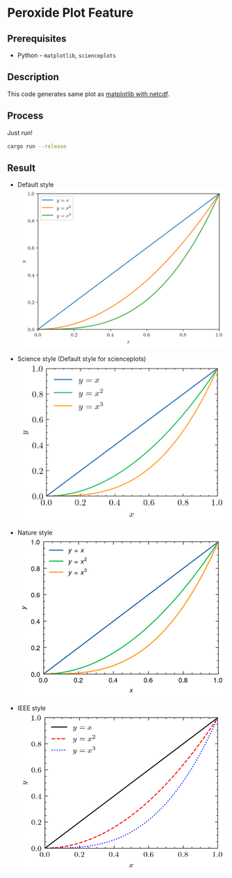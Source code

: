 # Peroxide Plot Feature

## Prerequisites

* Python - `matplotlib`, `scienceplots`

## Description

This code generates same plot as [matplotlib with netcdf](https://github.com/Axect/Peroxide_Gallery/tree/master/Plot/matplotlib_with_netcdf).

## Process

Just run!

```sh
cargo run --release
```

## Result

- Default style
  ![plot](plot.png)

- Science style (Default style for scienceplots)
  ![plot](plot_science.png)

- Nature style
  ![plot](plot_nature.png)

- IEEE style
  ![plot](plot_ieee.png)
